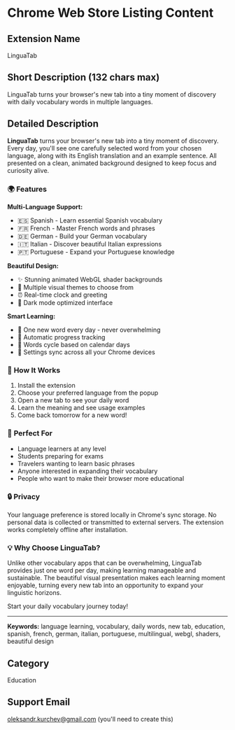 # Chrome Web Store Listing Content

## Extension Name
LinguaTab

## Short Description (132 chars max)
LinguaTab turns your browser's new tab into a tiny moment of discovery with daily vocabulary words in multiple languages.

## Detailed Description

**LinguaTab** turns your browser's new tab into a tiny moment of discovery. Every day, you'll see one carefully selected word from your chosen language, along with its English translation and an example sentence. All presented on a clean, animated background designed to keep focus and curiosity alive.

### 🌍 **Features**

**Multi-Language Support:**
- 🇪🇸 Spanish - Learn essential Spanish vocabulary
- 🇫🇷 French - Master French words and phrases  
- 🇩🇪 German - Build your German vocabulary
- 🇮🇹 Italian - Discover beautiful Italian expressions
- 🇵🇹 Portuguese - Expand your Portuguese knowledge

**Beautiful Design:**
- ✨ Stunning animated WebGL shader backgrounds
- 🎨 Multiple visual themes to choose from
- ⏰ Real-time clock and greeting
- 🌙 Dark mode optimized interface

**Smart Learning:**
- 📅 One new word every day - never overwhelming
- 💾 Automatic progress tracking
- 🔄 Words cycle based on calendar days
- 📱 Settings sync across all your Chrome devices

### 🚀 **How It Works**

1. Install the extension
2. Choose your preferred language from the popup
3. Open a new tab to see your daily word
4. Learn the meaning and see usage examples
5. Come back tomorrow for a new word!

### 🎯 **Perfect For**

- Language learners at any level
- Students preparing for exams
- Travelers wanting to learn basic phrases
- Anyone interested in expanding their vocabulary
- People who want to make their browser more educational

### 🔒 **Privacy**

Your language preference is stored locally in Chrome's sync storage. No personal data is collected or transmitted to external servers. The extension works completely offline after installation.

### 💡 **Why Choose LinguaTab?**

Unlike other vocabulary apps that can be overwhelming, LinguaTab provides just one word per day, making learning manageable and sustainable. The beautiful visual presentation makes each learning moment enjoyable, turning every new tab into an opportunity to expand your linguistic horizons.

Start your daily vocabulary journey today!

---

**Keywords:** language learning, vocabulary, daily words, new tab, education, spanish, french, german, italian, portuguese, multilingual, webgl, shaders, beautiful design

## Category
Education

## Support Email
oleksandr.kurchev@gmail.com (you'll need to create this)

